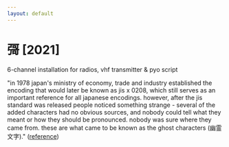 ```yaml
---
layout: default
---
```



# 彁 [2021]

6-channel installation for radios, vhf transmitter & pyo script

"in 1978 japan's ministry of economy, trade and industry established the encoding that would later be known as jis x 0208, which still serves as an important reference for all japanese encodings. however, after the jis standard was released people noticed something strange - several of the added characters had no obvious sources, and nobody could tell what they meant or how they should be pronounced. nobody was sure where they came from. these are what came to be known as the ghost characters (幽霊文字)." ([reference](https://www.dampfkraft.com/ghost-characters.html))

